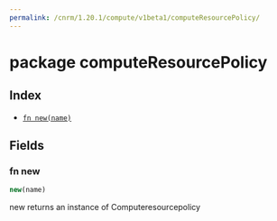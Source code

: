 ```yaml
---
permalink: /cnrm/1.20.1/compute/v1beta1/computeResourcePolicy/
---
```


# package computeResourcePolicy



## Index

* [`fn new(name)`](#fn-new)

## Fields

### fn new

```ts
new(name)
```

new returns an instance of Computeresourcepolicy